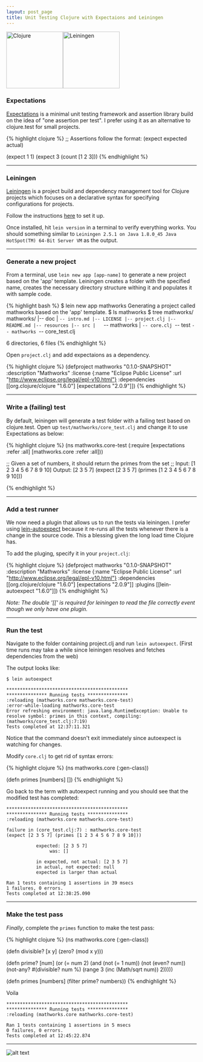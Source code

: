 ```yaml
---
layout: post_page
title: Unit Testing Clojure with Expectaions and Leiningen
---
```


<img src="http://verse.aasemoon.com/images/5/51/Clojure-Logo.png" alt="Clojure" style="width: 150px;"/><img src="http://leiningen.org/img/leiningen.jpg" alt="Leiningen" style="width: 150px;"/> 
  
### Expectations

[Expectations](http://jayfields.com/expectations/index.html) is a minimal unit testing framework and assertion library build on the idea of "one assertion per test". I prefer using it as an alternative to clojure.test for small projects.
 
{% highlight clojure %}
;; Assertions follow the format: (expect expected actual)

(expect 1 1)
(expect 3 (count [1 2 3]))
{% endhighlight %}

---
  
### Leiningen

[Leiningen](http://leiningen.org) is a project build and dependency management tool for Clojure projects which focuses on a declarative syntax for specifying configurations for projects.

Follow the instructions [here](http://leiningen.org/#install) to set it up.

Once installed, hit ```lein version``` in a terminal to verify everything works.
You should something similar to ```Leiningen 2.5.1 on Java 1.8.0_45 Java HotSpot(TM) 64-Bit Server VM``` as the output.

---

### Generate a new project

From a terminal, use ```lein new app [app-name]``` to generate a new project based on the 'app' template. Leiningen creates a folder with the specified name, creates the necessary directory structure withing it and populates it with sample code.

{% highlight bash %}
$ lein new app mathworks
Generating a project called mathworks based on the 'app' template.
$ ls
mathworks
$ tree mathworks/
mathworks/
|-- doc
|   `-- intro.md
|-- LICENSE
|-- project.clj
|-- README.md
|-- resources
|-- src
|   `-- mathworks
|       `-- core.clj
`-- test
    `-- mathworks
        `-- core_test.clj

6 directories, 6 files
{% endhighlight %}

Open ```project.clj``` and add expectaions as a dependency.

{% highlight clojure %}
(defproject mathworks "0.1.0-SNAPSHOT"
  :description "Mathworks"
  :license {:name "Eclipse Public License"
            :url "http://www.eclipse.org/legal/epl-v10.html"}
  :dependencies [[org.clojure/clojure "1.6.0"]
  		[expectations "2.0.9"]])
{% endhighlight %}

---

### Write a (failing) test

By default, leiningen will generate a test folder with a failing test based on clojure.test. Open up ```test/mathworks/core_test.clj``` and change it to use Expectations as below:

{% highlight clojure %}
(ns mathworks.core-test
  (:require [expectations :refer :all]
            [mathworks.core :refer :all]))

;; Given a set of numbers, it should return the primes from the set
;; Input: [1 2 3 4 5 6 7 8 9 10]  Output: [2 3 5 7]
(expect [2 3 5 7] (primes [1 2 3 4 5 6 7 8 9 10]))

{% endhighlight %}

---

### Add a test runner
We now need a plugin that allows us to run the tests via leiningen. I prefer using [lein-autoexpect](https://github.com/jakemcc/lein-autoexpect) because it re-runs all the tests whenever there is a change in the source code. This a blessing given the long load time Clojure has.

To add the pluging, specify it in your ```project.clj```:

{% highlight clojure %}
(defproject mathworks "0.1.0-SNAPSHOT"
  :description "Mathworks"
  :license {:name "Eclipse Public License"
            :url "http://www.eclipse.org/legal/epl-v10.html"}
  :dependencies [[org.clojure/clojure "1.6.0"]
  		[expectations "2.0.9"]]
  :plugins [[lein-autoexpect "1.6.0"]])
{% endhighlight %}

*Note: The double '[[' is required for leiningen to read the file correctly event though we only have one plugin.*

---

### Run the test
Navigate to the folder containing project.clj and run ```lein autoexpect```. (First time runs may take a while since leiningen resolves and fetches dependencies from the web)

The output looks like:

```
$ lein autoexpect

*********************************************
*************** Running tests ***************
:reloading (mathworks.core mathworks.core-test)
:error-while-loading mathworks.core-test
Error refreshing environment: java.lang.RuntimeException: Unable to resolve symbol: primes in this context, compiling:(mathworks/core_test.clj:7:19)
Tests completed at 12:37:11.321
```

Notice that the command doesn't exit immediately since autoexpect is watching for changes. 

Modify ```core.clj``` to get rid of syntax errors:

{% highlight clojure %}
(ns mathworks.core
  (:gen-class))

(defn primes [numbers] [])
{% endhighlight %}

Go back to the term with autoexpect running and you should see that the modified test has completed:

```
*********************************************
*************** Running tests ***************
:reloading (mathworks.core mathworks.core-test)

failure in (core_test.clj:7) : mathworks.core-test
(expect [2 3 5 7] (primes [1 2 3 4 5 6 7 8 9 10]))

           expected: [2 3 5 7] 
                was: []

           in expected, not actual: [2 3 5 7]
           in actual, not expected: null
           expected is larger than actual

Ran 1 tests containing 1 assertions in 39 msecs
1 failures, 0 errors.
Tests completed at 12:38:25.090
```

---


### Make the test pass

_Finally_, complete the ```primes``` function to make the test pass:

{% highlight clojure %}
(ns mathworks.core
  (:gen-class))

(defn divisible? [x y] (zero? (mod x y)))

(defn prime? [num]
  (or 
 	(= num 2) 
 	(and 
 		(not (= 1 num))
 		(not (even? num)) 
 		(not-any? #(divisible? num %) (range 3 (inc (Math/sqrt num)) 2)))))

(defn primes [numbers] (filter prime? numbers))
{% endhighlight %}

Voila

```
*********************************************
*************** Running tests ***************
:reloading (mathworks.core mathworks.core-test)

Ran 1 tests containing 1 assertions in 5 msecs
0 failures, 0 errors.
Tests completed at 12:45:22.874
```
---

![alt text](http://media.giphy.com/media/pa37AAGzKXoek/giphy.gif "Happy dance")